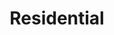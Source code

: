 ---
title: Residential
layout: default
callout: TODO - trigger tekst vanop RESIDENTIEEL page
    
class:
    select: 
        list: "properties-grid"
        
preview: no

icon: sunglasses

insert:
    - level3-tiles
    
images:
    - /img/stacaravan.jpg
---